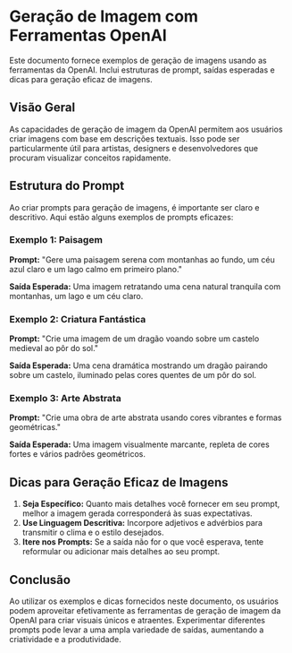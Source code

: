 # Geração de Imagem com Ferramentas OpenAI

Este documento fornece exemplos de geração de imagens usando as ferramentas da OpenAI. Inclui estruturas de prompt, saídas esperadas e dicas para geração eficaz de imagens.

## Visão Geral

As capacidades de geração de imagem da OpenAI permitem aos usuários criar imagens com base em descrições textuais. Isso pode ser particularmente útil para artistas, designers e desenvolvedores que procuram visualizar conceitos rapidamente.

## Estrutura do Prompt

Ao criar prompts para geração de imagens, é importante ser claro e descritivo. Aqui estão alguns exemplos de prompts eficazes:

### Exemplo 1: Paisagem

**Prompt:** "Gere uma paisagem serena com montanhas ao fundo, um céu azul claro e um lago calmo em primeiro plano."

**Saída Esperada:** Uma imagem retratando uma cena natural tranquila com montanhas, um lago e um céu claro.

### Exemplo 2: Criatura Fantástica

**Prompt:** "Crie uma imagem de um dragão voando sobre um castelo medieval ao pôr do sol."

**Saída Esperada:** Uma cena dramática mostrando um dragão pairando sobre um castelo, iluminado pelas cores quentes de um pôr do sol.

### Exemplo 3: Arte Abstrata

**Prompt:** "Crie uma obra de arte abstrata usando cores vibrantes e formas geométricas."

**Saída Esperada:** Uma imagem visualmente marcante, repleta de cores fortes e vários padrões geométricos.

## Dicas para Geração Eficaz de Imagens

1.  **Seja Específico:** Quanto mais detalhes você fornecer em seu prompt, melhor a imagem gerada corresponderá às suas expectativas.
2.  **Use Linguagem Descritiva:** Incorpore adjetivos e advérbios para transmitir o clima e o estilo desejados.
3.  **Itere nos Prompts:** Se a saída não for o que você esperava, tente reformular ou adicionar mais detalhes ao seu prompt.

## Conclusão

Ao utilizar os exemplos e dicas fornecidos neste documento, os usuários podem aproveitar efetivamente as ferramentas de geração de imagem da OpenAI para criar visuais únicos e atraentes. Experimentar diferentes prompts pode levar a uma ampla variedade de saídas, aumentando a criatividade e a produtividade.